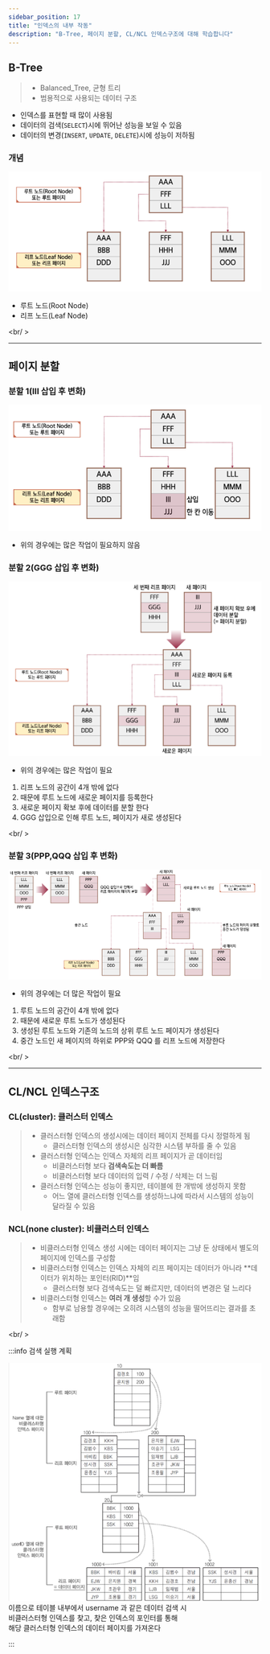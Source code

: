```yaml
---
sidebar_position: 17
title: "인덱스의 내부 작동"
description: "B-Tree, 페이지 분할, CL/NCL 인덱스구조에 대해 학습합니다"
---
```


## B-Tree

> - Balanced_Tree, 균형 트리
> - 범용적으로 사용되는 데이터 구조

- 인덱스를 표현할 때 많이 사용됨
- 데이터의 검색(`SELECT`)시에 뛰어난 성능을 보일 수 있음
- 데이터의 변경(`INSERT`, `UPDATE`, `DELETE`)시에 성능이 저하됨

### 개념

![B-Tree 개념](./img/b-tree.png)

- 루트 노드(Root Node)
- 리프 노드(Leaf Node)

<br/ >

---

## 페이지 분할

### 분할 1(III 삽입 후 변화)

![분할 1](./img/split-1.png)

- 위의 경우에는 많은 작업이 필요하지 않음

### 분할 2(GGG 삽입 후 변화)

![분할 2](./img/split-2.png)

- 위의 경우에는 많은 작업이 필요

1. 리프 노드의 공간이 4개 밖에 없다
2. 때문에 루트 노드에 새로운 페이지를 등록한다
3. 새로운 페이지 확보 후에 데이터를 분할 한다
4. GGG 삽입으로 인해 루트 노드, 페이지가 새로 생성된다

<br/ >

### 분할 3(PPP,QQQ 삽입 후 변화)

![분할 2](./img/split-3.png)

- 위의 경우에는 더 많은 작업이 필요

1. 루트 노드의 공간이 4개 밖에 없다
2. 때문에 새로운 루트 노드가 생성된다
3. 생성된 루트 노드와 기존의 노드의 상위 루트 노드 페이지가 생성된다
4. 중간 노드인 새 페이지의 하위로 PPP와 QQQ 를 리프 노드에 저장한다

<br/ >

---

## CL/NCL 인덱스구조

### CL(cluster): 클러스터 인덱스

> - 클러스터형 인덱스의 생성시에는 데이터 페이지 전체를 다시 정렬하게 됨
>   - 클러스터형 인덱스의 생성시은 심각한 시스템 부하를 줄 수 있음
> - 클러스터형 인덱스는 인덱스 자체의 리프 페이지가 곧 데이터임
>   - 비클러스터형 보다 **검색속도는 더 빠름**
>   - 비클러스터형 보다 데이터의 입력 / 수정 / 삭제는 더 느림
> - 클러스터형 인덱스는 성능이 좋지만, 테이블에 한 개밖에 생성하지 못함
>   - 어느 열에 클러스터형 인덱스를 생성하느냐에 따라서 시스템의 성능이 달라질 수 있음

### NCL(none cluster): 비클러스터 인덱스

> - 비클러스터형 인덱스 생성 시에는 데이터 페이지는 그냥 둔 상태에서 별도의 페이지에 인덱스를 구성함
> - 비클러스터형 인덱스는 인덱스 자체의 리프 페이지는 데이터가 아니라 **데이터가 위치하는 포인터(RID)**임
>   - 클러스터형 보다 검색속도는 덜 빠르지만, 데이터의 변경은 덜 느리다
> - 비클러스터형 인덱스는 **여러 개 생성**할 수가 있음
>   - 함부로 남용할 경우에는 오히려 시스템의 성능을 떨어뜨리는 결과를 초래함

<br/ >

:::info 검색 실행 계획

![검색 실행 계획](./img/search.png)  
이름으로 테이블 내부에서 username 과 같은 데이터 검색 시  
비클러스터형 인덱스를 찾고, 찾은 인덱스의 포인터를 통해  
해당 클러스터형 인덱스의 데이터 페이지를 가져온다

:::
